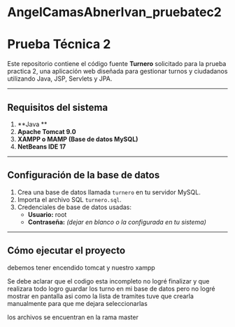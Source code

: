 # AngelCamasAbnerIvan_pruebatec2
# Prueba Técnica 2

Este repositorio contiene el código fuente **Turnero** solicitado para la prueba practica 2, una aplicación web diseñada para gestionar turnos y ciudadanos utilizando Java, JSP, Servlets y JPA.

---

## Requisitos del sistema

1. **Java **
2. **Apache Tomcat 9.0**
3. **XAMPP o MAMP (Base de datos MySQL)**
4. **NetBeans IDE 17**

---

## Configuración de la base de datos

1. Crea una base de datos llamada `turnero` en tu servidor MySQL.
2. Importa el archivo SQL `turnero.sql`.
3. Credenciales de base de datos usadas:
   - **Usuario:** root
   - **Contraseña:** *(dejar en blanco o la configurada en tu sistema)*

---

## Cómo ejecutar el proyecto
debemos tener encendido tomcat y nuestro xampp

Se debe aclarar que el codigo esta incompleto
no logré finalizar y que realizara todo
logro guardar los turno en mi base de datos pero no logré mostrar en pantalla 
asi como la lista de tramites tuve que crearla manualmente para que me dejara seleccionarlas


los archivos se encuentran en la rama master
